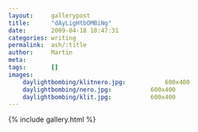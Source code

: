 ```yaml
---
layout:     gallerypost
title:      "dAyLigHtbOMBiNg"
date:       2009-04-18 18:47:31
categories: writing
permalink:  ash/:title
author:     Martin
meta:
tags:       []
images:
    daylightbombing/klitnero.jpg:           600x400
    daylightbombing/nero.jpg:           600x400
    daylightbombing/klit.jpg:           600x400
---
```


{% include gallery.html %}
